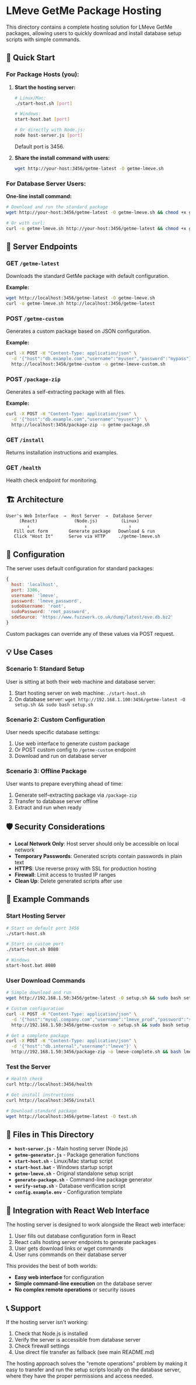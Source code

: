 # LMeve GetMe Package Hosting

This directory contains a complete hosting solution for LMeve GetMe packages, allowing users to quickly download and install database setup scripts with simple commands.

## 🚀 Quick Start

### For Package Hosts (you):

1. **Start the hosting server:**
   ```bash
   # Linux/Mac:
   ./start-host.sh [port]
   
   # Windows:
   start-host.bat [port]
   
   # Or directly with Node.js:
   node host-server.js [port]
   ```
   Default port is 3456.

2. **Share the install command with users:**
   ```bash
   wget http://your-host:3456/getme-latest -O getme-lmeve.sh
   ```

### For Database Server Users:

**One-line install command:**
```bash
# Download and run the standard package
wget http://your-host:3456/getme-latest -O getme-lmeve.sh && chmod +x getme-lmeve.sh && sudo ./getme-lmeve.sh

# Or with curl:
curl -o getme-lmeve.sh http://your-host:3456/getme-latest && chmod +x getme-lmeve.sh && sudo ./getme-lmeve.sh
```

## 📡 Server Endpoints

### GET `/getme-latest`
Downloads the standard GetMe package with default configuration.

**Example:**
```bash
wget http://localhost:3456/getme-latest -O getme-lmeve.sh
curl -o getme-lmeve.sh http://localhost:3456/getme-latest
```

### POST `/getme-custom`
Generates a custom package based on JSON configuration.

**Example:**
```bash
curl -X POST -H "Content-Type: application/json" \
  -d '{"host":"db.example.com","username":"myuser","password":"mypass"}' \
  http://localhost:3456/getme-custom -o getme-lmeve-custom.sh
```

### POST `/package-zip`
Generates a self-extracting package with all files.

**Example:**
```bash
curl -X POST -H "Content-Type: application/json" \
  -d '{"host":"db.example.com","username":"myuser"}' \
  http://localhost:3456/package-zip -o getme-package.sh
```

### GET `/install`
Returns installation instructions and examples.

### GET `/health`
Health check endpoint for monitoring.

## 🏗️ Architecture

```
User's Web Interface  →  Host Server  →  Database Server
     (React)              (Node.js)         (Linux)
        ↓                     ↓                ↓
   Fill out form        Generate package   Download & run
   Click "Host It"      Serve via HTTP     ./getme-lmeve.sh
```

## 🔧 Configuration

The server uses default configuration for standard packages:
```javascript
{
  host: 'localhost',
  port: 3306,
  username: 'lmeve',
  password: 'lmeve_password',
  sudoUsername: 'root',
  sudoPassword: 'root_password',
  sdeSource: 'https://www.fuzzwork.co.uk/dump/latest/eve.db.bz2'
}
```

Custom packages can override any of these values via POST request.

## 💡 Use Cases

### Scenario 1: Standard Setup
User is sitting at both their web machine and database server:
1. Start hosting server on web machine: `./start-host.sh`
2. On database server: `wget http://192.168.1.100:3456/getme-latest -O setup.sh && sudo bash setup.sh`

### Scenario 2: Custom Configuration  
User needs specific database settings:
1. Use web interface to generate custom package
2. Or POST custom config to `/getme-custom` endpoint
3. Download and run on database server

### Scenario 3: Offline Package
User wants to prepare everything ahead of time:
1. Generate self-extracting package via `/package-zip`
2. Transfer to database server offline
3. Extract and run when ready

## 🛡️ Security Considerations

- **Local Network Only**: Host server should only be accessible on local network
- **Temporary Passwords**: Generated scripts contain passwords in plain text
- **HTTPS**: Use reverse proxy with SSL for production hosting
- **Firewall**: Limit access to trusted IP ranges
- **Clean Up**: Delete generated scripts after use

## 🚦 Example Commands

### Start Hosting Server
```bash
# Start on default port 3456
./start-host.sh

# Start on custom port
./start-host.sh 8080

# Windows
start-host.bat 8080
```

### User Download Commands
```bash
# Simple download and run
wget http://192.168.1.50:3456/getme-latest -O setup.sh && sudo bash setup.sh

# Custom configuration
curl -X POST -H "Content-Type: application/json" \
  -d '{"host":"mysql.company.com","username":"lmeve_prod","password":"secure123"}' \
  http://192.168.1.50:3456/getme-custom -o setup.sh && sudo bash setup.sh

# Get a complete package
curl -X POST -H "Content-Type: application/json" \
  -d '{"host":"db.internal","username":"lmeve"}' \
  http://192.168.1.50:3456/package-zip -o lmeve-complete.sh && bash lmeve-complete.sh
```

### Test the Server
```bash
# Health check
curl http://localhost:3456/health

# Get install instructions
curl http://localhost:3456/install

# Download standard package
wget http://localhost:3456/getme-latest -O test.sh
```

## 📂 Files in This Directory

- **`host-server.js`** - Main hosting server (Node.js)
- **`getme-generator.js`** - Package generation functions
- **`start-host.sh`** - Linux/Mac startup script
- **`start-host.bat`** - Windows startup script
- **`getme-lmeve.sh`** - Original standalone setup script
- **`generate-package.sh`** - Command-line package generator
- **`verify-setup.sh`** - Database verification script
- **`config.example.env`** - Configuration template

## 🔄 Integration with React Web Interface

The hosting server is designed to work alongside the React web interface:

1. User fills out database configuration form in React
2. React calls hosting server endpoints to generate packages
3. User gets download links or wget commands
4. User runs commands on their database server

This provides the best of both worlds:
- **Easy web interface** for configuration
- **Simple command-line execution** on the database server
- **No complex remote operations** or security issues

## 📞 Support

If the hosting server isn't working:
1. Check that Node.js is installed
2. Verify the server is accessible from database server
3. Check firewall settings
4. Use direct file transfer as fallback (see main README.md)

The hosting approach solves the "remote operations" problem by making it easy to transfer and run the setup scripts locally on the database server, where they have the proper permissions and access needed.